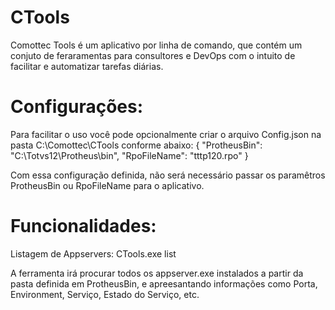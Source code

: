 # CTools

Comottec Tools é um aplicativo por linha de comando, que contém um conjuto de feraramentas para consultores e DevOps com o intuito de facilitar e automatizar tarefas diárias.

# Configurações:

Para facilitar o uso você pode opcionalmente criar o arquivo Config.json na pasta C:\Comottec\CTools conforme abaixo:
{
  "ProtheusBin": "C:\Totvs12\Protheus\bin",
  "RpoFileName": "tttp120.rpo"
}

Com essa configuração definida, não será necessário passar os paramêtros ProtheusBin ou RpoFileName para o aplicativo.

# Funcionalidades:

Listagem de Appservers:
CTools.exe list  

A ferramenta irá procurar todos os appserver.exe instalados a partir da pasta definida em ProtheusBin, e apreesantando informações como Porta, Environment, Serviço, Estado do Serviço, etc.





